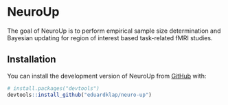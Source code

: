 
<!-- README.md is generated from README.Rmd. Please edit that file -->

# NeuroUp

<!-- badges: start -->
<!-- badges: end -->

The goal of NeuroUp is to perform empirical sample size determination
and Bayesian updating for region of interest based task-related fMRI
studies.

## Installation

You can install the development version of NeuroUp from
[GitHub](https://github.com/) with:

``` r
# install.packages("devtools")
devtools::install_github("eduardklap/neuro-up")
```
